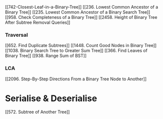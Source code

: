 [[742-Closest-Leaf-in-a-Binary-Tree]]
[[236. Lowest Common Ancestor of a Binary Tree]]
[[235. Lowest Common Ancestor of a Binary Search Tree]]
[[958. Check Completeness of a Binary Tree]]
[[2458. Height of Binary Tree After Subtree Removal Queries]]

### Traversal
[[652. Find Duplicate Subtrees]]
[[1448. Count Good Nodes in Binary Tree]]
[[1038. Binary Search Tree to Greater Sum Tree]]
[[366. Find Leaves of Binary Tree]]
[[938. Range Sum of BST]]

### LCA
[[2096. Step-By-Step Directions From a Binary Tree Node to Another]]

# Serialise & Deserialise
[[572. Subtree of Another Tree]]

